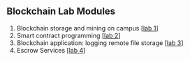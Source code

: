 Blockchain Lab Modules
---

1. Blockchain storage and mining on campus [[lab 1](lab1/README.md)]
2. Smart contract programming [[lab 2](lab2/README.md)]
3. Blockchain application: logging remote file storage [[lab 3](lab3/README.md)]
4. Escrow Services [[lab 4](lab4-2019/README.md)]

<!--

- Lab module 4.2: Cryptocurrency Hedging [[lab 4.2](lab4.2/README.md)]

-->

